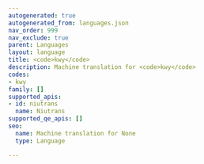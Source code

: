 ```yaml
---
autogenerated: true
autogenerated_from: languages.json
nav_order: 999
nav_exclude: true
parent: Languages
layout: language
title: <code>kwy</code>
description: Machine translation for <code>kwy</code>
codes:
- kwy
family: []
supported_apis:
- id: niutrans
  name: Niutrans
supported_qe_apis: []
seo:
  name: Machine translation for None
  type: Language

---
```


